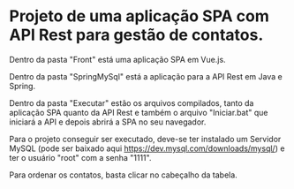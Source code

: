 # Projeto de uma aplicação SPA com API Rest para gestão de contatos.

Dentro da pasta "Front" está uma aplicação SPA em Vue.js.

Dentro da pasta "SpringMySql" está a aplicação para a API Rest em Java e Spring.

Dentro da pasta "Executar" estão os arquivos compilados, tanto da aplicação SPA quanto da API Rest e também o arquivo "Iniciar.bat" que iniciará a API e depois abrirá a SPA no seu navegador.

Para o projeto conseguir ser executado, deve-se ter instalado um Servidor MySQL (pode ser baixado aqui https://dev.mysql.com/downloads/mysql/) e ter o usuário "root" com a senha "1111".

Para ordenar os contatos, basta clicar no cabeçalho da tabela.

